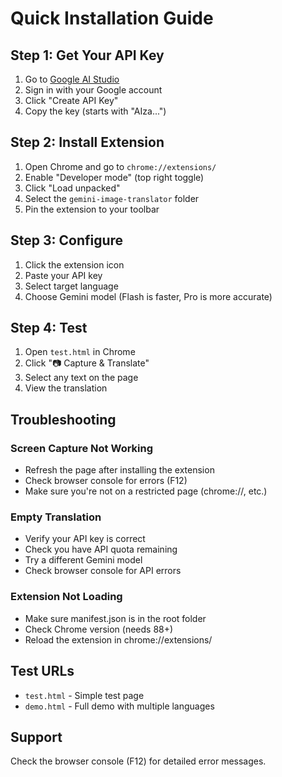 # Quick Installation Guide

## Step 1: Get Your API Key
1. Go to [Google AI Studio](https://makersuite.google.com/app/apikey)
2. Sign in with your Google account
3. Click "Create API Key"
4. Copy the key (starts with "AIza...")

## Step 2: Install Extension
1. Open Chrome and go to `chrome://extensions/`
2. Enable "Developer mode" (top right toggle)
3. Click "Load unpacked"
4. Select the `gemini-image-translator` folder
5. Pin the extension to your toolbar

## Step 3: Configure
1. Click the extension icon
2. Paste your API key
3. Select target language
4. Choose Gemini model (Flash is faster, Pro is more accurate)

## Step 4: Test
1. Open `test.html` in Chrome
2. Click "📷 Capture & Translate"
3. Select any text on the page
4. View the translation

## Troubleshooting

### Screen Capture Not Working
- Refresh the page after installing the extension
- Check browser console for errors (F12)
- Make sure you're not on a restricted page (chrome://, etc.)

### Empty Translation
- Verify your API key is correct
- Check you have API quota remaining
- Try a different Gemini model
- Check browser console for API errors

### Extension Not Loading
- Make sure manifest.json is in the root folder
- Check Chrome version (needs 88+)
- Reload the extension in chrome://extensions/

## Test URLs
- `test.html` - Simple test page
- `demo.html` - Full demo with multiple languages

## Support
Check the browser console (F12) for detailed error messages.
